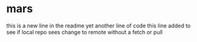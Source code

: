 # mars
this is a new line in the readme
yet another line of code
this line added to see if local repo sees change to remote without a fetch or pull
